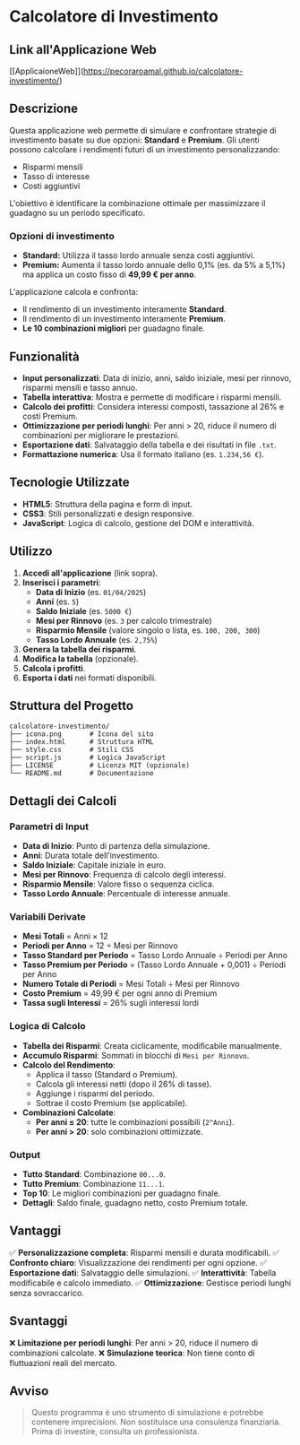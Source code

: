 # Calcolatore di Investimento

## Link all'Applicazione Web
[\[ApplicaioneWeb]](https://pecoraroamal.github.io/calcolatore-investimento/)

## Descrizione
Questa applicazione web permette di simulare e confrontare strategie di investimento basate su due opzioni: **Standard** e **Premium**. Gli utenti possono calcolare i rendimenti futuri di un investimento personalizzando:

- Risparmi mensili
- Tasso di interesse
- Costi aggiuntivi

L'obiettivo è identificare la combinazione ottimale per massimizzare il guadagno su un periodo specificato.

### Opzioni di investimento
- **Standard:** Utilizza il tasso lordo annuale senza costi aggiuntivi.
- **Premium:** Aumenta il tasso lordo annuale dello 0,1% (es. da 5% a 5,1%) ma applica un costo fisso di **49,99 € per anno**.

L'applicazione calcola e confronta:
- Il rendimento di un investimento interamente **Standard**.
- Il rendimento di un investimento interamente **Premium**.
- **Le 10 combinazioni migliori** per guadagno finale.

## Funzionalità
- **Input personalizzati**: Data di inizio, anni, saldo iniziale, mesi per rinnovo, risparmi mensili e tasso annuo.
- **Tabella interattiva**: Mostra e permette di modificare i risparmi mensili.
- **Calcolo dei profitti**: Considera interessi composti, tassazione al 26% e costi Premium.
- **Ottimizzazione per periodi lunghi**: Per anni > 20, riduce il numero di combinazioni per migliorare le prestazioni.
- **Esportazione dati**: Salvataggio della tabella e dei risultati in file `.txt`.
- **Formattazione numerica**: Usa il formato italiano (es. `1.234,56 €`).

## Tecnologie Utilizzate
- **HTML5**: Struttura della pagina e form di input.
- **CSS3**: Stili personalizzati e design responsive.
- **JavaScript**: Logica di calcolo, gestione del DOM e interattività.

## Utilizzo
1. **Accedi all'applicazione** (link sopra).
2. **Inserisci i parametri**:
   - **Data di Inizio** (es. `01/04/2025`)
   - **Anni** (es. `5`)
   - **Saldo Iniziale** (es. `5000 €`)
   - **Mesi per Rinnovo** (es. `3` per calcolo trimestrale)
   - **Risparmio Mensile** (valore singolo o lista, es. `100, 200, 300`)
   - **Tasso Lordo Annuale** (es. `2,75%`)
3. **Genera la tabella dei risparmi**.
4. **Modifica la tabella** (opzionale).
5. **Calcola i profitti**.
6. **Esporta i dati** nei formati disponibili.

## Struttura del Progetto
```
calcolatore-investimento/
├── icona.png       # Icona del sito
├── index.html      # Struttura HTML
├── style.css       # Stili CSS
├── script.js       # Logica JavaScript
├── LICENSE         # Licenza MIT (opzionale)
└── README.md       # Documentazione
```

## Dettagli dei Calcoli
### Parametri di Input
- **Data di Inizio**: Punto di partenza della simulazione.
- **Anni**: Durata totale dell’investimento.
- **Saldo Iniziale**: Capitale iniziale in euro.
- **Mesi per Rinnovo**: Frequenza di calcolo degli interessi.
- **Risparmio Mensile**: Valore fisso o sequenza ciclica.
- **Tasso Lordo Annuale**: Percentuale di interesse annuale.

### Variabili Derivate
- **Mesi Totali** = Anni × 12
- **Periodi per Anno** = 12 ÷ Mesi per Rinnovo
- **Tasso Standard per Periodo** = Tasso Lordo Annuale ÷ Periodi per Anno
- **Tasso Premium per Periodo** = (Tasso Lordo Annuale + 0,001) ÷ Periodi per Anno
- **Numero Totale di Periodi** = Mesi Totali ÷ Mesi per Rinnovo
- **Costo Premium** = 49,99 € per ogni anno di Premium
- **Tassa sugli Interessi** = 26% sugli interessi lordi

### Logica di Calcolo
- **Tabella dei Risparmi**: Creata ciclicamente, modificabile manualmente.
- **Accumulo Risparmi**: Sommati in blocchi di `Mesi per Rinnovo`.
- **Calcolo del Rendimento**:
  - Applica il tasso (Standard o Premium).
  - Calcola gli interessi netti (dopo il 26% di tasse).
  - Aggiunge i risparmi del periodo.
  - Sottrae il costo Premium (se applicabile).
- **Combinazioni Calcolate**:
  - **Per anni ≤ 20**: tutte le combinazioni possibili (`2^Anni`).
  - **Per anni > 20**: solo combinazioni ottimizzate.

### Output
- **Tutto Standard**: Combinazione `00...0`.
- **Tutto Premium**: Combinazione `11...1`.
- **Top 10**: Le migliori combinazioni per guadagno finale.
- **Dettagli**: Saldo finale, guadagno netto, costo Premium totale.

## Vantaggi
✅ **Personalizzazione completa**: Risparmi mensili e durata modificabili.
✅ **Confronto chiaro**: Visualizzazione dei rendimenti per ogni opzione.
✅ **Esportazione dati**: Salvataggio delle simulazioni.
✅ **Interattività**: Tabella modificabile e calcolo immediato.
✅ **Ottimizzazione**: Gestisce periodi lunghi senza sovraccarico.

## Svantaggi
❌ **Limitazione per periodi lunghi**: Per anni > 20, riduce il numero di combinazioni calcolate.
❌ **Simulazione teorica**: Non tiene conto di fluttuazioni reali del mercato.

## Avviso
> Questo programma è uno strumento di simulazione e potrebbe contenere imprecisioni. Non sostituisce una consulenza finanziaria. Prima di investire, consulta un professionista.